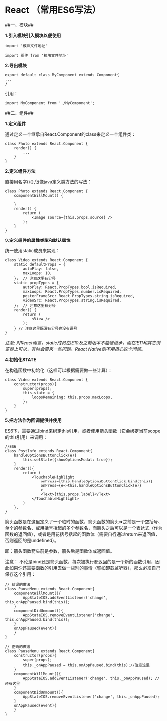 React （常用ES6写法）
===

##一、模块##

**1.引入模块引入模块以便使用**

`import '模块文件地址'`

`import 组件 from '模块文件地址'`

**2.导出模块**

	export default class MyComponent extends Component{
    ...
	}
引用：

`import MyComponent from './MyComponent';`

##二、组件##

**1.定义组件**

通过定义一个继承自React.Component的class来定义一个组件类：

	class Photo extends React.Component {
    	render() {
       		...
    	}
	}

**2.定义组件方法**

直接用名字(){},很像java定义类方法的写法：

	class Photo extends React.Component {
    	componentWillMount() {

    	}
    	render() {
        	return (
            	<Image source={this.props.source} />
        	);
    	}
	}


**3.定义组件的属性类型和默认属性**

统一使用static成员来实现：

	class Video extends React.Component {
    	static defaultProps = {
	        autoPlay: false,
	        maxLoops: 10,
    	};  // 注意这里有分号
    	static propTypes = {
	        autoPlay: React.PropTypes.bool.isRequired,
	        maxLoops: React.PropTypes.number.isRequired,
	        posterFrameSrc: React.PropTypes.string.isRequired,
	        videoSrc: React.PropTypes.string.isRequired,
	    };  // 注意这里有分号
	    render() {
	        return (
	            <View />
	        );
	    } // 注意这里既没有分号也没有逗号
	}

*注意: 对React而言，static成员在IE10及之前版本不能被继承，而在IE11和其它浏览器上可以，有时会带来一些问题。React Native则不用担心这个问题。*

**4.初始化STATE**

在构造函数中初始化（这样可以根据需要做一些计算）：

	class Video extends React.Component {
	    constructor(props){
	        super(props);
	        this.state = {
	            loopsRemaining: this.props.maxLoops,
	        };
	    }
	}

**5.把方法作为回调提供并使用**

ES6下，需要通过bind来绑定this引用，或者使用箭头函数（它会绑定当前scope的this引用）来调用：

	//ES6
	class PostInfo extends React.Component{
	    handleOptionsButtonClick(e){
	        this.setState({showOptionsModal: true});
	    }
	    render(){
	        return (
	            <TouchableHighlight 
	                onPress={this.handleOptionsButtonClick.bind(this)}
	                onPress={e=>this.handleOptionsButtonClick(e)}
	                >
	                <Text>{this.props.label}</Text>
	            </TouchableHighlight>
	        )
	    },
	}


箭头函数是在这里定义了一个临时的函数，箭头函数的箭头=>之前是一个空括号、单个的参数名、或用括号括起的多个参数名，而箭头之后可以是一个表达式（作为函数的返回值），或者是用花括号括起的函数体（需要自行通过return来返回值，否则返回的是undefined）。

即：箭头函数箭头前是参数，箭头后是函数体或返回值。

注意： 
不论是bind还是箭头函数，每次被执行都返回的是一个新的函数引用，因此如果你还需要函数的引用去做一些别的事情（譬如卸载监听器），那么必须自己保存这个引用：

	// 错误的做法
	class PauseMenu extends React.Component{
	    componentWillMount(){
	        AppStateIOS.addEventListener('change', this.onAppPaused.bind(this));
	    }
	    componentDidUnmount(){
	        AppStateIOS.removeEventListener('change', this.onAppPaused.bind(this));
	    }
	    onAppPaused(event){
	    }
	}

	// 正确的做法
	class PauseMenu extends React.Component{
	    constructor(props){
	        super(props);
	        this._onAppPaused = this.onAppPaused.bind(this);//注意这里
	    }
	    componentWillMount(){
	        AppStateIOS.addEventListener('change', this._onAppPaused); //还有这里
	    }
	    componentDidUnmount(){
	        AppStateIOS.removeEventListener('change', this._onAppPaused);
	    }
	    onAppPaused(event){
	    }
	}
